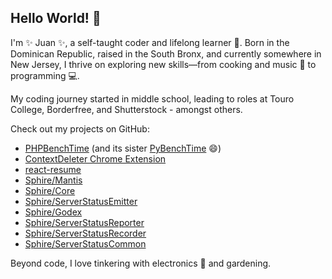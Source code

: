 <!--
**nsa-yoda/nsa-yoda** is a ✨ _special_ ✨ repository because its `README.md` (this file) appears on your GitHub profile.

Here are some ideas to get you started:

- 🔭 I’m currently working on ...
- 🌱 I’m currently learning ...
- 👯 I’m looking to collaborate on ...
- 🤔 I’m looking for help with ...
- 💬 Ask me about ...
- 📫 How to reach me: ...
- 😄 Pronouns: ...
- ⚡ Fun fact: ...
-->

## Hello World! 👋

I'm ✨ Juan ✨, a self-taught coder and lifelong learner 🌱. Born in the Dominican Republic, raised in the South Bronx, and currently somewhere in New Jersey, I thrive on exploring new skills—from cooking and music 🎸 to programming 💻.

My coding journey started in middle school, leading to roles at Touro College, Borderfree, and Shutterstock - amongst others.

Check out my projects on GitHub:
- [PHPBenchTime](https://github.com/nsa-yoda/PHPBenchTime) (and its sister [PyBenchTime](https://github.com/nsa-yoda/PyBenchTime) 😄)
- [ContextDeleter Chrome Extension](https://github.com/nsa-yoda/ContextDeleter)
- [react-resume](https://github.com/nsa-yoda/react-resume)
- [Sphire/Mantis](https://github.com/sphireinc/Mantis)
- [Sphire/Core](https://github.com/nsa-yoda/Core)
- [Sphire/ServerStatusEmitter](https://github.com/sphireinc/ServerStatusEmitter)
- [Sphire/Godex](https://github.com/nsa-yoda/Godex)
- [Sphire/ServerStatusReporter](#private)
- [Sphire/ServerStatusRecorder](#private)
- [Sphire/ServerStatusCommon](#private)

Beyond code, I love tinkering with electronics 🔧 and gardening.
